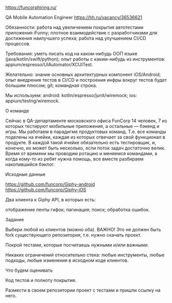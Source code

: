 https://funcorphiring.ru/

QA Mobile Automation Engineer
https://hh.ru/vacancy/36536621

Обязанности:
работа над увеличением покрытия автотестами приложения iFunny;
плотное взаимодействие с разработчиками для достижения наилучшего успеха;
работа над улучшением CI/CD процессов.

Требования:
уметь писать код на каком-нибудь ООП языке (java/kotlin/swift/python);
опыт работы с каким-нибудь из инструментов: appium/espresso/UIAutomator/XCUITest.

Желательно:
знание основных архитектурных компонент iOS/Android;
опыт внедрения тестов в CI/CD и построения инфры вокруг тестов будет большим плюсом;
git;
командная строка.

Мы используем:
android: kotlin/espresso/junit/wiremock;
ios: appium/testng/wiremock.

О команде

Сейчас в QA-департаменте московского офиса FunCorp 14 человек, 
7 из которых тестируют мобильные приложения, 
а остальные — бэкенд и игры. 
Мы работаем в парадигме продуктовых команд. 
Т.е. все команды поделены на ячейки, каждая из которых отвечает за свой функционал в продукте. 
В каждой такой ячейке обязательно есть тестировщик, и, конечно, их может быть несколько, если поток задач достаточно велик. 
Время от времени мы проводим ротацию и меняемся командами, а когда кому-то из ребят нужна помощь, 
все вместе разбираем накопившийся бэклог.

Исходные данные

https://github.com/funcorp/Giphy-android
https://github.com/funcorp/Giphy-iOS

Два клиента к Giphy API, в которых есть:

отображение ленты гифок;
пагинация;
поиск;
обработка ошибок.

Задание

Выбери любой из клиентов (можно оба). 
ВАЖНО! Это не должен быть fork существующего репозитория, т.е. нужно скачать проект.

Покрой тестами, которые посчитаешь нужными и/или важными.

Никаких ограничений относительно стека: любые инструменты, любые подходы, любые изменения в исходном коде клиентов.

Что будем оценивать

Код тестов и полноту покрытия.

Размести в своем репозитории проект с тестами и пришли ссылку на него.

